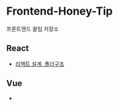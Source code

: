 # Frontend-Honey-Tip
프론트엔드 꿀팁 저장소

## React

- [리액트 설계, 폴더구조](https://www.stevy.dev/react-design-guide/)


## Vue

-
